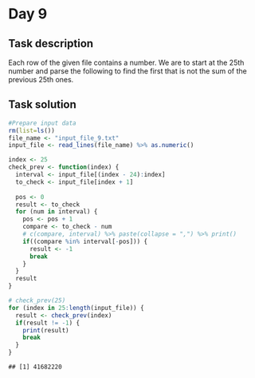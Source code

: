 Day 9
================

## Task description

Each row of the given file contains a number. We are to start at the
25th number and parse the following to find the first that is not the
sum of the previous 25th ones.

## Task solution

``` r
#Prepare input data
rm(list=ls())
file_name <- "input_file_9.txt"
input_file <- read_lines(file_name) %>% as.numeric()
```

``` r
index <- 25
check_prev <- function(index) {
  interval <- input_file[(index - 24):index]
  to_check <- input_file[index + 1]
  
  pos <- 0
  result <- to_check
  for (num in interval) {
    pos <- pos + 1
    compare <- to_check - num
    # c(compare, interval) %>% paste(collapse = ",") %>% print()
    if((compare %in% interval[-pos])) {
      result <- -1
      break
    }
  }
  result
}

# check_prev(25)
for (index in 25:length(input_file)) {
  result <- check_prev(index)
  if(result != -1) {
    print(result)
    break
  }
}
```

    ## [1] 41682220
